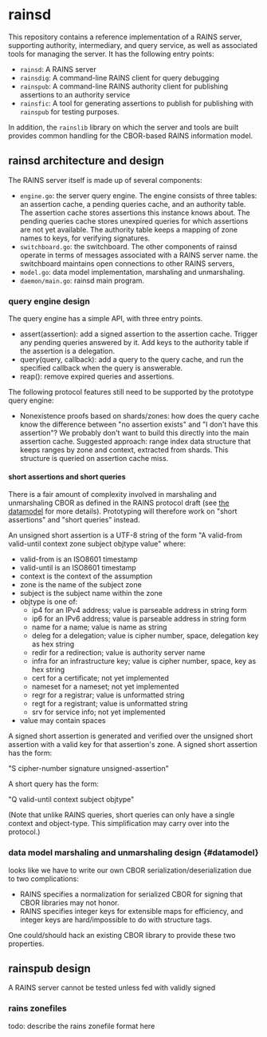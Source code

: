 # rainsd

This repository contains a reference implementation of a RAINS server,
supporting authority, intermediary, and query service, as well as associated
tools for managing the server. It has the following entry points:

- `rainsd`:   A RAINS server
- `rainsdig`: A command-line RAINS client for query debugging
- `rainspub`: A command-line RAINS authority client for 
              publishing assertions to an authority service
- `rainsfic`: A tool for generating assertions to publish for
              publishing with `rainspub` for testing purposes.

In addition, the `rainslib` library on which the server and tools are built
provides common handling for the CBOR-based RAINS information model.

## rainsd architecture and design

The RAINS server itself is made up of several components:

- `engine.go`: the server query engine. The engine consists of three tables: an assertion cache, a pending queries cache, and an authority table. The assertion cache stores assertions this instance knows about. The pending queries cache stores unexpired queries for which assertions are not yet available. The authority table keeps a mapping of zone names to keys, for verifying signatures.
- `switchboard.go`: the switchboard. The other components of rainsd operate in terms of messages associated with a RAINS server name. the switchboard maintains open connections to other RAINS servers, 
- `model.go`: data model implementation, marshaling and unmarshaling. 
- `daemon/main.go`: rainsd main program.

### query engine design

The query engine has a simple API, with three entry points.

- assert(assertion): add a signed assertion to the assertion cache. Trigger any pending queries answered by it. Add keys to the authority table if the assertion is a delegation.
- query(query, callback): add a query to the query cache, and run the specified callback when the query is answerable.
- reap(): remove expired queries and assertions.

The following protocol features still need to be supported by the prototype query engine:

- Nonexistence proofs based on shards/zones: how does the query cache know the difference between "no assertion exists" and "I don't have this assertion"? We probably don't want to build this directly into the main assertion cache. Suggested approach: range index data structure that keeps ranges by zone and context, extracted from shards. This structure is queried on assertion cache miss.

#### short assertions and short queries

There is a fair amount of complexity involved in marshaling and unmarshaling CBOR as defined in the RAINS protocol draft (see [the datamodel](#datamodel) for more details). Prototyping will therefore work on "short assertions" and "short queries" instead.

An unsigned short assertion is a UTF-8 string of the form "A valid-from valid-until context zone subject objtype value" where:

- valid-from is an ISO8601 timestamp
- valid-until is an ISO8601 timestamp
- context is the context of the assumption
- zone is the name of the subject zone
- subject is the subject name within the zone
- objtype is one of:
    - ip4 for an IPv4 address; value is parseable address in string form
    - ip6 for an IPv6 address; value is parseable address in string form
    - name for a name; value is name as string
    - deleg for a delegation; value is cipher number, space, delegation key as hex string
    - redir for a redirection; value is authority server name
    - infra for an infrastructure key; value is cipher number, space, key as hex string
    - cert for a certificate; not yet implemented
    - nameset for a nameset; not yet implemented
    - regr for a registrar; value is unformatted string
    - regt for a registrant; value is unformatted string
    - srv for service info; not yet implemented
- value may contain spaces

A signed short assertion is generated and verified over the unsigned short
assertion with a valid key for that assertion's zone. A signed short assertion
has the form:

"S cipher-number signature unsigned-assertion"

A short query has the form:

"Q valid-until context subject objtype"

(Note that unlike RAINS queries, short queries can only have a single context
and object-type. This simplification may carry over into the protocol.)

### data model marshaling and unmarshaling design {#datamodel}

looks like we have to write our own CBOR serialization/deserialization due to two complications:

- RAINS specifies a normalization for serialized CBOR for signing that CBOR libraries may not honor.
- RAINS specifies integer keys for extensible maps for efficiency, and integer keys are hard/impossible to do with structure tags.

One could/should hack an existing CBOR library to provide these two properties.


## rainspub design

A RAINS server cannot be tested unless fed with validly signed 

### rains zonefiles

todo: describe the rains zonefile format here
